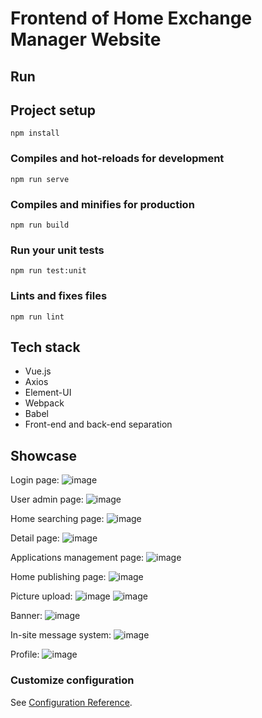 # Frontend of Home Exchange Manager Website

## Run
## Project setup
```
npm install
```

### Compiles and hot-reloads for development
```
npm run serve
```

### Compiles and minifies for production
```
npm run build
```

### Run your unit tests
```
npm run test:unit
```

### Lints and fixes files
```
npm run lint
```

## Tech stack
- Vue.js
- Axios
- Element-UI
- Webpack
- Babel
- Front-end and back-end separation

## Showcase

Login page:
![image](https://github.com/isep-web/frontend/assets/60922756/fc90d638-6700-48bb-9000-767ca07201b3)

User admin page:
![image](https://github.com/isep-web/frontend/assets/60922756/c2ac79d1-9b4e-421b-9d04-6a4f7d104b6e)

Home searching page:
![image](https://github.com/isep-web/frontend/assets/60922756/e4acf558-dea3-4a44-8c58-7dbddc2af15c)

Detail page:
![image](https://github.com/isep-web/frontend/assets/60922756/480ec566-78a5-4b08-a380-40cf62004d44)

Applications management page:
![image](https://github.com/isep-web/frontend/assets/60922756/0616ade3-a649-4b9c-abaa-69441223ec38)

Home publishing page:
![image](https://github.com/isep-web/frontend/assets/60922756/305a2c5e-caa1-4ec3-ad11-5ab242996400)

Picture upload:
![image](https://github.com/isep-web/frontend/assets/60922756/f2c94097-f6e6-4803-bbe4-be78327ee0bc)
![image](https://github.com/isep-web/frontend/assets/60922756/e87033c5-2914-4119-ba11-1e4ecbdad7bc)

Banner:
![image](https://github.com/isep-web/frontend/assets/60922756/4f3ce399-167d-48bb-ad0d-067aeeaebfb3)

In-site message system:
![image](https://github.com/isep-web/frontend/assets/60922756/becd3c88-ba54-4d81-9cbc-75df92dd4a80)

Profile:
![image](https://github.com/isep-web/frontend/assets/60922756/3e0548c9-2cd2-46ba-b328-052aab43d818)



### Customize configuration
See [Configuration Reference](https://cli.vuejs.org/config/).
